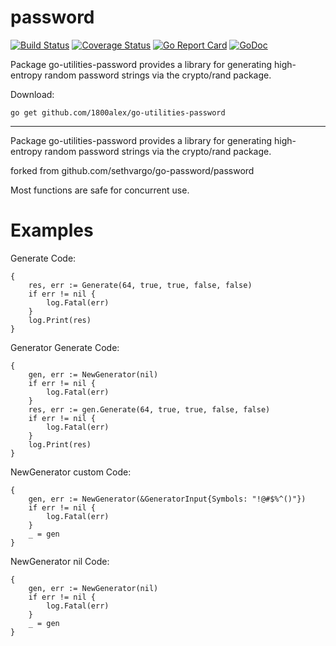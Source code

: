 # password
[![Build Status](https://travis-ci.com/1800alex/go-utilities-password.svg?branch=master)](https://travis-ci.com/1800alex/go-utilities-password)
[![Coverage Status](https://coveralls.io/repos/github/1800alex/go-utilities-password/badge.svg?branch=master)](https://coveralls.io/github/1800alex/go-utilities-password?branch=master)
[![Go Report Card](https://goreportcard.com/badge/github.com/1800alex/go-utilities-password)](https://goreportcard.com/report/github.com/1800alex/go-utilities-password)
[![GoDoc](https://godoc.org/github.com/1800alex/go-utilities-password?status.svg)](https://godoc.org/github.com/1800alex/go-utilities-password)

Package go-utilities-password provides a library for generating high-entropy random password strings via the crypto/rand package.

Download:
```shell
go get github.com/1800alex/go-utilities-password
```

* * *
Package go-utilities-password provides a library for generating high-entropy random
password strings via the crypto/rand package.

forked from github.com/sethvargo/go-password/password

Most functions are safe for concurrent use.





# Examples

Generate
Code:

```
{
	res, err := Generate(64, true, true, false, false)
	if err != nil {
		log.Fatal(err)
	}
	log.Print(res)
}
```


Generator Generate
Code:

```
{
	gen, err := NewGenerator(nil)
	if err != nil {
		log.Fatal(err)
	}
	res, err := gen.Generate(64, true, true, false, false)
	if err != nil {
		log.Fatal(err)
	}
	log.Print(res)
}
```


NewGenerator custom
Code:

```
{
	gen, err := NewGenerator(&GeneratorInput{Symbols: "!@#$%^()"})
	if err != nil {
		log.Fatal(err)
	}
	_ = gen
}
```


NewGenerator nil
Code:

```
{
	gen, err := NewGenerator(nil)
	if err != nil {
		log.Fatal(err)
	}
	_ = gen
}
```



